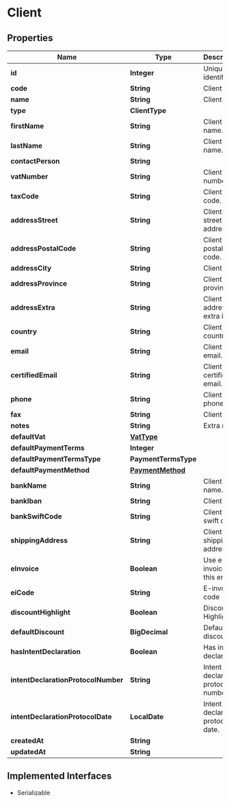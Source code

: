 

# Client



## Properties

| Name | Type | Description | Notes |
|------------ | ------------- | ------------- | -------------|
|**id** | **Integer** | Unique identifier |  [optional] |
|**code** | **String** | Client code. |  [optional] |
|**name** | **String** | Client name |  [optional] |
|**type** | **ClientType** |  |  [optional] |
|**firstName** | **String** | Client first name. |  [optional] |
|**lastName** | **String** | Client last name. |  [optional] |
|**contactPerson** | **String** |  |  [optional] |
|**vatNumber** | **String** | Client vat number |  [optional] |
|**taxCode** | **String** | Client tax code. |  [optional] |
|**addressStreet** | **String** | Client street address. |  [optional] |
|**addressPostalCode** | **String** | Client postal code. |  [optional] |
|**addressCity** | **String** | Client city. |  [optional] |
|**addressProvince** | **String** | Client province. |  [optional] |
|**addressExtra** | **String** | Client address extra info. |  [optional] |
|**country** | **String** | Client country |  [optional] |
|**email** | **String** | Client email. |  [optional] |
|**certifiedEmail** | **String** | Client certified email. |  [optional] |
|**phone** | **String** | Client phone. |  [optional] |
|**fax** | **String** | Client fax. |  [optional] |
|**notes** | **String** | Extra notes. |  [optional] |
|**defaultVat** | [**VatType**](VatType.md) |  |  [optional] |
|**defaultPaymentTerms** | **Integer** |  |  [optional] |
|**defaultPaymentTermsType** | **PaymentTermsType** |  |  [optional] |
|**defaultPaymentMethod** | [**PaymentMethod**](PaymentMethod.md) |  |  [optional] |
|**bankName** | **String** | Client bank name. |  [optional] |
|**bankIban** | **String** | Client iban. |  [optional] |
|**bankSwiftCode** | **String** | Client bank swift code. |  [optional] |
|**shippingAddress** | **String** | Client shipping address. |  [optional] |
|**eInvoice** | **Boolean** | Use e-invoices for this entity |  [optional] |
|**eiCode** | **String** | E-invoice code |  [optional] |
|**discountHighlight** | **Boolean** | Discount Highlight. |  [optional] |
|**defaultDiscount** | **BigDecimal** | Default discount. |  [optional] |
|**hasIntentDeclaration** | **Boolean** | Has intent declaration. |  [optional] |
|**intentDeclarationProtocolNumber** | **String** | Intent declaration protocol number. |  [optional] |
|**intentDeclarationProtocolDate** | **LocalDate** | Intent declaration protocol date. |  [optional] |
|**createdAt** | **String** |  |  [optional] |
|**updatedAt** | **String** |  |  [optional] |


## Implemented Interfaces

* Serializable


